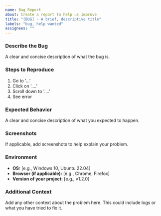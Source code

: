 ```yaml
---
name: Bug Report
about: Create a report to help us improve
title: "[BUG] - A brief, descriptive title"
labels: "bug, help wanted"
assignees: ""
---
```


### Describe the Bug

A clear and concise description of what the bug is.

### Steps to Reproduce

1.  Go to '...'
2.  Click on '....'
3.  Scroll down to '....'
4.  See error

### Expected Behavior

A clear and concise description of what you expected to happen.

### Screenshots

If applicable, add screenshots to help explain your problem.

### Environment

- **OS:** [e.g., Windows 10, Ubuntu 22.04]
- **Browser (if applicable):** [e.g., Chrome, Firefox]
- **Version of your project:** [e.g., v1.2.0]

### Additional Context

Add any other context about the problem here. This could include logs or what you have tried to fix it.

